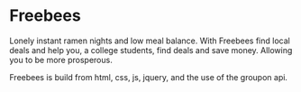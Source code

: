 # Freebees
Lonely instant ramen nights and low meal balance. With Freebees find local deals and help you, a college students, find deals and save money. Allowing you to be more prosperous.

Freebees is build from html, css, js, jquery, and the use of the groupon api.

